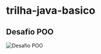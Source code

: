 # trilha-java-basico

## Desafio POO

![Desafio POO](https://github.com/Ale-cipriano/trilha-java-basico/assets/136939757/ba277b4c-dd52-4a34-b987-259faa099db5)
